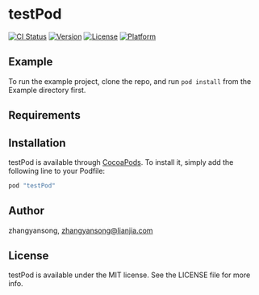 # testPod

[![CI Status](http://img.shields.io/travis/zhangyansong/testPod.svg?style=flat)](https://travis-ci.org/zhangyansong/testPod)
[![Version](https://img.shields.io/cocoapods/v/testPod.svg?style=flat)](http://cocoapods.org/pods/testPod)
[![License](https://img.shields.io/cocoapods/l/testPod.svg?style=flat)](http://cocoapods.org/pods/testPod)
[![Platform](https://img.shields.io/cocoapods/p/testPod.svg?style=flat)](http://cocoapods.org/pods/testPod)

## Example

To run the example project, clone the repo, and run `pod install` from the Example directory first.

## Requirements

## Installation

testPod is available through [CocoaPods](http://cocoapods.org). To install
it, simply add the following line to your Podfile:

```ruby
pod "testPod"
```

## Author

zhangyansong, zhangyansong@lianjia.com

## License

testPod is available under the MIT license. See the LICENSE file for more info.
